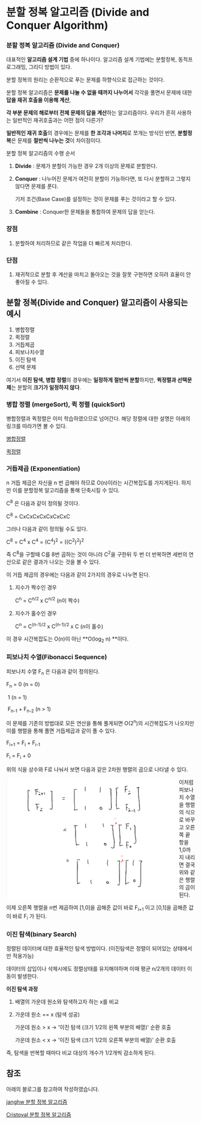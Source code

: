 # 분할 정복 알고리즘 (Divide and Conquer Algorithm)



### 분할 정복 알고리즘 (Divide and Conquer)

대표적인 **알고리즘 설계 기법** 중에 하나이다. 알고리즘 설계 기법에는 분할정복, 동적프로그래밍, 그리디 방법이 있다. <br>

분할 정복의 원리는 순환적으로 푸는 문제를 하향식으로 접근하는 것이다. <br>

분할 정복 알고리즘은 **문제를 나눌 수 없을 때까지 나누어서** 각각을 풀면서 문제에 대한 **답을 재귀 호출을 이용해 계산**, <br>

**각 부분 문제의 해로부터 전체 문제의 답을 계산**하는 알고리즘이다. 우리가 흔히 사용하는 일반적인 재귀호출과는 어떤 점이 다른가? <br>

**일반적인 재귀 호출**의 경우에는 문제를 **한 조각과 나머지**로 쪼개는 방식인 반면, **분할정복**은 문제를 **절반씩 나누는 것**이 차이점이다. <br>





분할 정복 알고리즘의 수행 순서

1. **Divide** : 문제가 분할이 가능한 경우 2개 이상의 문제로 분할한다.

2. **Conquer** : 나누어진 문제가 여전히 분할이 가능하다면, 또 다시 분할하고 그렇지 않다면 문제를 푼다.

   기저 조건(Base Case)를 설정하는 것이 문제를 푸는 것이라고 할 수 있다.  

3. **Combine** : Conquer한 문제들을 통합하여 문제의 답을 얻는다.



### 장점

1. 분할하여 처리하므로 같은 작업을 더 빠르게 처리한다.



### 단점

1. 재귀적으로 분할 후 계산을 마치고 돌아오는 것을 잘못 구현하면 오히려 효율이 안 좋아질 수 있다. 



## 분할 정복(Divide and Conquer) 알고리즘이 사용되는 예시 

1. 병합정렬
2. 퀵정렬
3. 거듭제곱
4. 피보나치수열
5. 이진 탐색
6. 선택 문제

여기서 **이진 탐색, 병합 정렬**의 경우에는 **일정하게 절반씩 분할**하지만, **퀵정렬과 선택문제**는 분할의 **크기가 일정하지 않다**. <br>



### 병합 정렬 (mergeSort), 퀵 정렬 (quickSort)

병합정렬과 퀵정렬은 이미 학습하였으므로 넘어간다. 해당 정렬에 대한 설명은 아래의 링크를 따라가면 볼 수 있다. <br>

[병합정렬](https://github.com/BreakAlgorithm/algorithm-study/blob/master/source/yeon/sort/mergeSort.md) <br>

[퀵정렬](https://github.com/BreakAlgorithm/algorithm-study/blob/master/source/yeon/sort/quickSort.md) <br>



### 거듭제곱 (Exponentiation)

n 거듭 제곱은 자신을 n 번 곱해야 하므로 O(n)이라는 시간복잡도를 가지게된다. 하지만 이를 분할정복 알고리즘을 통해 단축시킬 수 있다. <br>

C<sup>8</sup> 은 다음과 같이 정의될 것이다. <br>

C<sup>8</sup> = CxCxCxCxCxCxCxC <br>

그러나 다음과 같이 정의될 수도 있다. <br>

C<sup>8</sup> = C<sup>4</sup> x C<sup>4</sup> = (C<sup>4</sup>)<sup>2</sup> = ((C<sup>2</sup>)<sup>2</sup>)<sup>2</sup> <br>

즉 C<sup>8</sup>을 구할때 C를 8번 곱하는 것이 아니라 C<sup>2</sup>을 구한뒤 두 번 더 반복하면 세번의 연산으로 같은 결과가 나오는 것을 볼 수 있다. <br>

이 거듭 제곱의 경우에는 다음과 같이 2가지의 경우로 나누면 된다. <br>

1. 지수가 짝수인 경우 

   C<sup>n</sup> = C<sup>n/2</sup> x C<sup>n/2</sup> (n이 짝수)

2. 지수가 홀수인 경우

   C<sup>n</sup> = C<sup>(n-1)/2</sup> x C<sup>(n-1)/2</sup> x C (n이 홀수)

이 경우 시간복잡도는 O(n)이 아닌 **O(log<sub>2</sub> n) **이다. <br>



### 피보나치 수열(Fibonacci Sequence)

피보나치 수열 F<sub>n</sub> 은 다음과 같이 정의된다. <br>

F<sub>n</sub> = 0 (n = 0) <br>

​	    1 (n = 1) <br>

​	    F<sub>n-1</sub> + F<sub>n-2</sub> (n > 1) <br>

이 문제를 기존의 방법대로 모든 연산을 통해 풀게되면 O(2<sup>n</sup>)의 시간복잡도가 나오지만 이를 행렬을 통해 풀면 거듭제곱과 같이 풀 수 있다. <br>

F<sub>i+1</sub> = F<sub>i</sub> + F<sub>i-1</sub> <br>

F<sub>i</sub> = F<sub>i</sub> + 0 <br>

위의 식을 상수와 F로 나눠서 보면 다음과 같은 2차원 행렬의 곱으로 나타낼 수 있다. <br>

<img src="../images/divideAndConquerFibonacci.png" alt="Fibonacci" align="left" style="zoom:50%;" />

이처럼 피보나치 수열을 행렬의 식으로 바꾸고 오른쪽 끝 항을 1,0까지 내리면 결국 위와 같은 행렬의 곱이 된다. <br>

이제 오른쪽 행렬을 n번 제곱하여 [1,0]을 곱해준 값이 바로 F<sub>i+1</sub> 이고 [0,1]을 곱해준 값이 바로 F<sub>i</sub> 가 된다. <br>





### 이진 탐색(binary Search)

정렬된 데이터에 대한 효율적인 탐색 방법이다. (이진탐색은 정렬이 되어있는 상태에서만 적용가능) <br>

데이터의 삽입이나 삭제시에도 정렬상태를 유지해야하며 이때 평균 n/2개의 데이터 이동이 발생한다. <br>



**이진 탐색 과정** <br>

1. 배열의 가운데 원소와 탐색하고자 하는 x를 비교

2. 가운데 원소 == x (탐색 성공)

   가운데 원소 > x → '이진 탐색 (크기 1/2의 왼쪽 부분의 배열)' 순환 호출

   가운데 원소 < x → '이진 탐색 (크기 1/2의 오른쪽 부분의 배열)' 순환 호출

즉, 탐색을 반복할 때마다 비교 대상의 개수가 1/2개씩 감소하게 된다. <br>



## 참조 

아래의 블로그를 참고하여 작성하였습니다. <br>

[janghw 분할 정복 알고리즘](https://janghw.tistory.com/entry/%EC%95%8C%EA%B3%A0%EB%A6%AC%EC%A6%98-Divide-and-Conquer-%EB%B6%84%ED%95%A0%EC%A0%95%EB%B3%B5) <br>

[Cristoval 분할 정복 알고리즘](https://data-make.tistory.com/232)<br>

